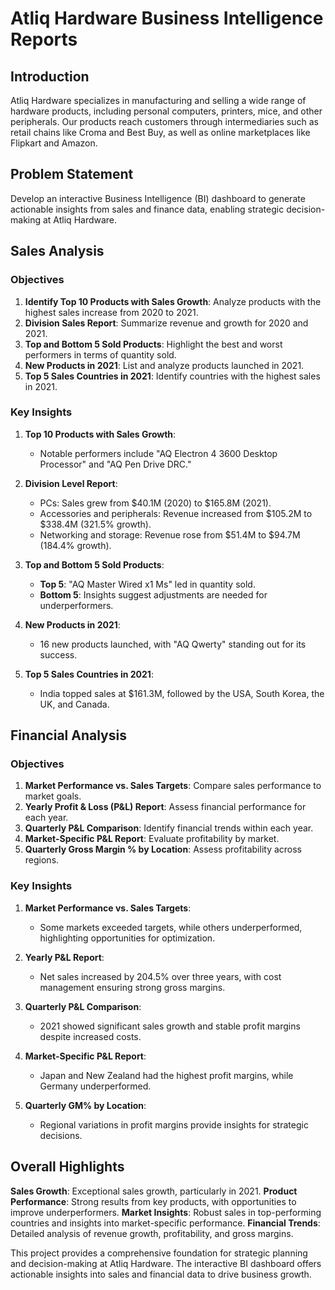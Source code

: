 # Atliq Hardware Business Intelligence Reports

## Introduction
Atliq Hardware specializes in manufacturing and selling a wide range of hardware products, including personal computers, printers, mice, and other peripherals. Our products reach customers through intermediaries such as retail chains like Croma and Best Buy, as well as online marketplaces like Flipkart and Amazon.

## Problem Statement
Develop an interactive Business Intelligence (BI) dashboard to generate actionable insights from sales and finance data, enabling strategic decision-making at Atliq Hardware.

## Sales Analysis
### Objectives
1. **Identify Top 10 Products with Sales Growth**: Analyze products with the highest sales increase from 2020 to 2021.
2. **Division Sales Report**: Summarize revenue and growth for 2020 and 2021.
3. **Top and Bottom 5 Sold Products**: Highlight the best and worst performers in terms of quantity sold.
4. **New Products in 2021**: List and analyze products launched in 2021.
5. **Top 5 Sales Countries in 2021**: Identify countries with the highest sales in 2021.

### Key Insights
1. **Top 10 Products with Sales Growth**:
   - Notable performers include "AQ Electron 4 3600 Desktop Processor" and "AQ Pen Drive DRC."

2. **Division Level Report**:
   - PCs: Sales grew from $40.1M (2020) to $165.8M (2021).
   - Accessories and peripherals: Revenue increased from $105.2M to $338.4M (321.5% growth).
   - Networking and storage: Revenue rose from $51.4M to $94.7M (184.4% growth).

3. **Top and Bottom 5 Sold Products**:
   - **Top 5**: "AQ Master Wired x1 Ms" led in quantity sold.
   - **Bottom 5**: Insights suggest adjustments are needed for underperformers.

4. **New Products in 2021**:
   - 16 new products launched, with "AQ Qwerty" standing out for its success.

5. **Top 5 Sales Countries in 2021**:
   - India topped sales at $161.3M, followed by the USA, South Korea, the UK, and Canada.

## Financial Analysis

### Objectives
1. **Market Performance vs. Sales Targets**: Compare sales performance to market goals.
2. **Yearly Profit & Loss (P&L) Report**: Assess financial performance for each year.
3. **Quarterly P&L Comparison**: Identify financial trends within each year.
4. **Market-Specific P&L Report**: Evaluate profitability by market.
5. **Quarterly Gross Margin % by Location**: Assess profitability across regions.

### Key Insights
1. **Market Performance vs. Sales Targets**:
   - Some markets exceeded targets, while others underperformed, highlighting opportunities for optimization.

2. **Yearly P&L Report**:
   - Net sales increased by 204.5% over three years, with cost management ensuring strong gross margins.

3. **Quarterly P&L Comparison**:
   - 2021 showed significant sales growth and stable profit margins despite increased costs.

4. **Market-Specific P&L Report**:
   - Japan and New Zealand had the highest profit margins, while Germany underperformed.

5. **Quarterly GM% by Location**:
   - Regional variations in profit margins provide insights for strategic decisions.

## Overall Highlights
**Sales Growth**: Exceptional sales growth, particularly in 2021.
**Product Performance**: Strong results from key products, with opportunities to improve underperformers.
**Market Insights**: Robust sales in top-performing countries and insights into market-specific performance.
**Financial Trends**: Detailed analysis of revenue growth, profitability, and gross margins.

This project provides a comprehensive foundation for strategic planning and decision-making at Atliq Hardware. The interactive BI dashboard offers actionable insights into sales and financial data to drive business growth.

